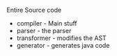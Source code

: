 Entire Source code <br>
- compiler - Main stuff
- parser - the parser
- transformer - modifies the AST
- generator - generates java code